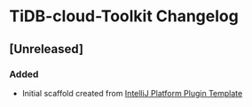 <!-- Keep a Changelog guide -> https://keepachangelog.com -->

# TiDB-cloud-Toolkit Changelog

## [Unreleased]
### Added
- Initial scaffold created from [IntelliJ Platform Plugin Template](https://github.com/JetBrains/intellij-platform-plugin-template)
